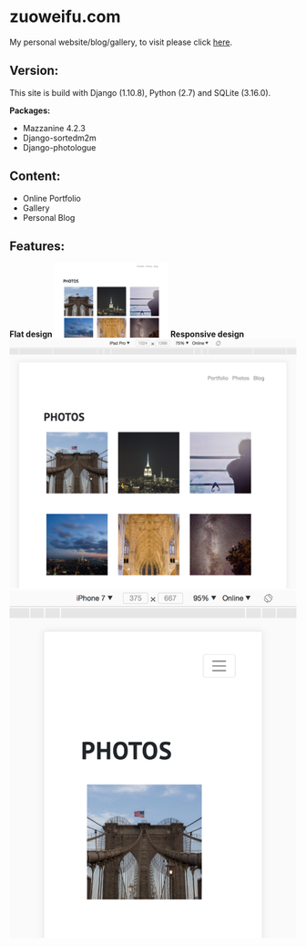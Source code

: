 # zuoweifu.com
My personal website/blog/gallery, to visit please click [here](http://www.zuoweifu.com).

## Version:
This site is build with Django (1.10.8), Python (2.7) and SQLite (3.16.0).

**Packages:**

 - Mazzanine 4.2.3
 - Django-sortedm2m
 - Django-photologue

## Content:

 - Online Portfolio
 - Gallery 
 - Personal Blog 
 
## Features:
**Flat design**
<img src="/moderna/static/img/images/1.png" width="200">
**Responsive design**
![Ipad Pro](/moderna/static/img/images/2.png)
![Iphone 7](/moderna/static/img/images/3.png)